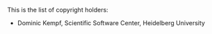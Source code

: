 This is the list of copyright holders:

* Dominic Kempf, Scientific Software Center, Heidelberg University
